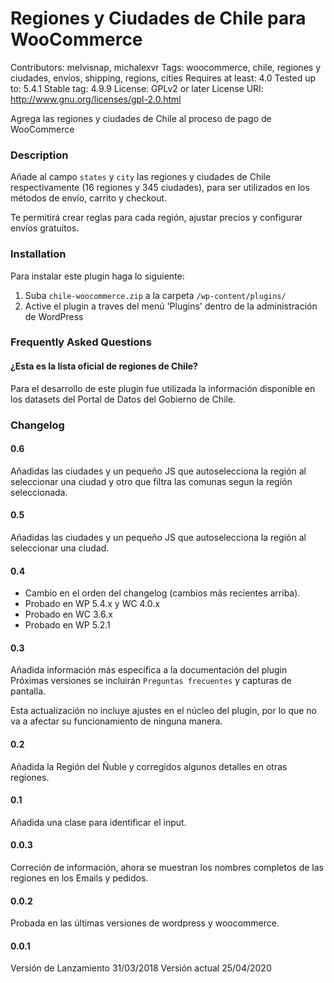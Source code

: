 # Regiones y Ciudades de Chile para WooCommerce
Contributors: melvisnap, michalexvr
Tags: woocommerce, chile, regiones y ciudades, envios, shipping, regions, cities
Requires at least: 4.0
Tested up to: 5.4.1
Stable tag: 4.9.9
License: GPLv2 or later
License URI: http://www.gnu.org/licenses/gpl-2.0.html

Agrega las regiones y ciudades de Chile al proceso de pago de WooCommerce

### Description

Añade al campo `states` y `city` las regiones y ciudades de Chile respectivamente (16 regiones y 345 ciudades), para ser utilizados en los métodos de envío, carrito y checkout.

Te permitirá crear reglas para cada región, ajustar precios y configurar envíos gratuitos.

### Installation

Para instalar este plugin haga lo siguiente:

1. Suba `chile-woocommerce.zip` a la carpeta `/wp-content/plugins/`
2. Active el plugin a traves del menú 'Plugins' dentro de la administración de WordPress

### Frequently Asked Questions

#### ¿Esta es la lista oficial de regiones de Chile?

Para el desarrollo de este plugin fue utilizada la información disponible en los datasets del Portal de Datos del Gobierno de Chile.



### Changelog

#### 0.6

Añadidas las ciudades y un pequeño JS que autoselecciona la región al seleccionar una ciudad y otro que filtra las comunas segun la región seleccionada.

#### 0.5

Añadidas las ciudades y un pequeño JS que autoselecciona la región al seleccionar una ciudad.

#### 0.4

* Cambio en el orden del changelog (cambios más recientes arriba).
* Probado en WP 5.4.x y WC 4.0.x
* Probado en WC 3.6.x
* Probado en WP 5.2.1

#### 0.3 

Añadida información más específica a la documentación del plugin
Próximas versiones se incluirán `Preguntas frecuentes` y capturas de pantalla.

Esta actualización no incluye ajustes en el núcleo del plugin, por lo que no va a afectar su funcionamiento de ninguna manera.

#### 0.2 

Añadida la Región del Ñuble y corregidos algunos detalles en otras regiones.

#### 0.1

Añadida una clase para identificar el input.

#### 0.0.3 

Correción de información, ahora se muestran los nombres completos de las regiones en los Emails y pedidos.

#### 0.0.2

Probada en las últimas versiones de wordpress y woocommerce.

#### 0.0.1

Versión de Lanzamiento 31/03/2018
Versión actual 25/04/2020
